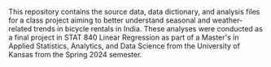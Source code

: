 This repository contains the source data, data dictionary, and analysis files for a class project aiming to better understand seasonal and weather-related trends in bicycle rentals in India.
These analyses were conducted as a final project in STAT 840 Linear Regression as part of a Master's in Applied Statistics, Analytics, and Data Science from the University of Kansas
from the Spring 2024 semester.
